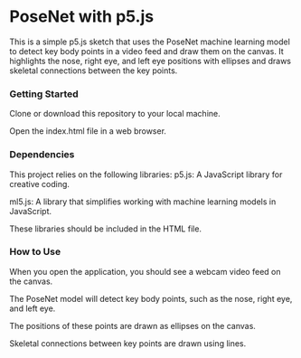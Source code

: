 # PoseNet with p5.js
This is a simple p5.js sketch that uses the PoseNet machine learning model to detect key body points in a video feed and draw them on the canvas. It highlights the nose, right eye, and left eye positions with ellipses and draws skeletal connections between the key points.

### Getting Started
Clone or download this repository to your local machine.

Open the index.html file in a web browser.

### Dependencies
This project relies on the following libraries:
p5.js: A JavaScript library for creative coding.

ml5.js: A library that simplifies working with machine learning models in JavaScript.

These libraries should be included in the HTML file.

### How to Use
When you open the application, you should see a webcam video feed on the canvas.

The PoseNet model will detect key body points, such as the nose, right eye, and left eye.

The positions of these points are drawn as ellipses on the canvas.

Skeletal connections between key points are drawn using lines.
